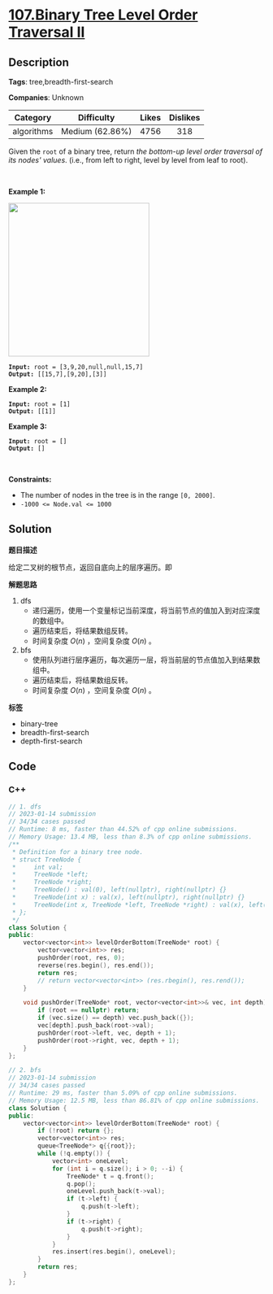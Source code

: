 # [107.Binary Tree Level Order Traversal II](https://leetcode.com/problems/binary-tree-level-order-traversal-ii/description/)

## Description

**Tags**: tree,breadth-first-search

**Companies**: Unknown

|  Category  |   Difficulty    | Likes | Dislikes |
| :--------: | :-------------: | :---: | :------: |
| algorithms | Medium (62.86%) | 4756  |   318    |

<p>Given the <code>root</code> of a binary tree, return <em>the bottom-up level order traversal of its nodes&#39; values</em>. (i.e., from left to right, level by level from leaf to root).</p>
<p>&nbsp;</p>
<p><strong class="example">Example 1:</strong></p>
<img alt="" src="https://assets.leetcode.com/uploads/2021/02/19/tree1.jpg" style="width: 277px; height: 302px;" />
<pre><code><strong>Input:</strong> root = [3,9,20,null,null,15,7]
<strong>Output:</strong> [[15,7],[9,20],[3]]</code></pre>
<p><strong class="example">Example 2:</strong></p>
<pre><code><strong>Input:</strong> root = [1]
<strong>Output:</strong> [[1]]</code></pre>
<p><strong class="example">Example 3:</strong></p>
<pre><code><strong>Input:</strong> root = []
<strong>Output:</strong> []</code></pre>
<p>&nbsp;</p>
<p><strong>Constraints:</strong></p>
<ul>
  <li>The number of nodes in the tree is in the range <code>[0, 2000]</code>.</li>
  <li><code>-1000 &lt;= Node.val &lt;= 1000</code></li>
</ul>

## Solution

**题目描述**

给定二叉树的根节点，返回自底向上的层序遍历。即

**解题思路**

1. dfs
   - 递归遍历，使用一个变量标记当前深度，将当前节点的值加入到对应深度的数组中。
   - 遍历结束后，将结果数组反转。
   - 时间复杂度 $O(n)$ ，空间复杂度 $O(n)$ 。
2. bfs
   - 使用队列进行层序遍历，每次遍历一层，将当前层的节点值加入到结果数组中。
   - 遍历结束后，将结果数组反转。
   - 时间复杂度 $O(n)$ ，空间复杂度 $O(n)$ 。

**标签**

- binary-tree
- breadth-first-search
- depth-first-search

<!-- code start -->
## Code

### C++

```cpp
// 1. dfs
// 2023-01-14 submission
// 34/34 cases passed
// Runtime: 8 ms, faster than 44.52% of cpp online submissions.
// Memory Usage: 13.4 MB, less than 8.3% of cpp online submissions.
/**
 * Definition for a binary tree node.
 * struct TreeNode {
 *     int val;
 *     TreeNode *left;
 *     TreeNode *right;
 *     TreeNode() : val(0), left(nullptr), right(nullptr) {}
 *     TreeNode(int x) : val(x), left(nullptr), right(nullptr) {}
 *     TreeNode(int x, TreeNode *left, TreeNode *right) : val(x), left(left), right(right) {}
 * };
 */
class Solution {
public:
    vector<vector<int>> levelOrderBottom(TreeNode* root) {
        vector<vector<int>> res;
        pushOrder(root, res, 0);
        reverse(res.begin(), res.end());
        return res;
        // return vector<vector<int>> (res.rbegin(), res.rend());
    }

    void pushOrder(TreeNode* root, vector<vector<int>>& vec, int depth) {
        if (root == nullptr) return;
        if (vec.size() == depth) vec.push_back({});
        vec[depth].push_back(root->val);
        pushOrder(root->left, vec, depth + 1);
        pushOrder(root->right, vec, depth + 1);
    }
};
```

```cpp
// 2. bfs
// 2023-01-14 submission
// 34/34 cases passed
// Runtime: 29 ms, faster than 5.09% of cpp online submissions.
// Memory Usage: 12.5 MB, less than 86.81% of cpp online submissions.
class Solution {
public:
    vector<vector<int>> levelOrderBottom(TreeNode* root) {
        if (!root) return {};
        vector<vector<int>> res;
        queue<TreeNode*> q{{root}};
        while (!q.empty()) {
            vector<int> oneLevel;
            for (int i = q.size(); i > 0; --i) {
                TreeNode* t = q.front();
                q.pop();
                oneLevel.push_back(t->val);
                if (t->left) {
                    q.push(t->left);
                }
                if (t->right) {
                    q.push(t->right);
                }
            }
            res.insert(res.begin(), oneLevel);
        }
        return res;
    }
};
```

<!-- code end -->
